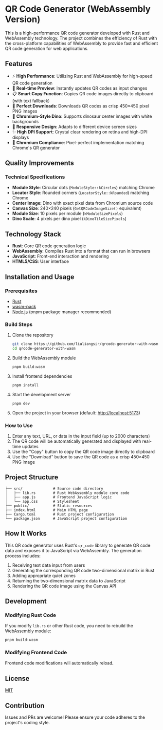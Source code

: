 # QR Code Generator (WebAssembly Version)

This is a high-performance QR code generator developed with Rust and WebAssembly technology. The project combines the efficiency of Rust with the cross-platform capabilities of WebAssembly to provide fast and efficient QR code generation for web applications.

## Features

- ⚡️ **High Performance**: Utilizing Rust and WebAssembly for high-speed QR code generation
- 🔄 **Real-time Preview**: Instantly updates QR codes as input changes
- 📋 **Smart Copy Function**: Copies QR code images directly to clipboard (with text fallback)
- 💾 **Perfect Downloads**: Downloads QR codes as crisp 450×450 pixel PNG images
- 🦖 **Chromium-Style Dino**: Supports dinosaur center images with white backgrounds
- 📱 **Responsive Design**: Adapts to different device screen sizes
- ✨ **High DPI Support**: Crystal clear rendering on retina and high-DPI displays
- 🎯 **Chromium Compliance**: Pixel-perfect implementation matching Chrome's QR generator

## Quality Improvements

### Technical Specifications

- **Module Style**: Circular dots (`ModuleStyle::kCircles`) matching Chrome
- **Locator Style**: Rounded corners (`LocatorStyle::kRounded`) matching Chrome
- **Center Image**: Dino with exact pixel data from Chromium source code
- **Canvas Size**: 240×240 pixels (`GetQRCodeImageSize()` equivalent)
- **Module Size**: 10 pixels per module (`kModuleSizePixels`)
- **Dino Scale**: 4 pixels per dino pixel (`kDinoTileSizePixels`)

## Technology Stack

- **Rust**: Core QR code generation logic
- **WebAssembly**: Compiles Rust into a format that can run in browsers
- **JavaScript**: Front-end interaction and rendering
- **HTML5/CSS**: User interface

## Installation and Usage

### Prerequisites

- [Rust](https://www.rust-lang.org/tools/install)
- [wasm-pack](https://rustwasm.github.io/wasm-pack/installer/)
- [Node.js](https://nodejs.org/) (pnpm package manager recommended)

### Build Steps

1. Clone the repository

   ```bash
   git clone https://github.com/liuliangsir/qrcode-generator-with-wasm.git
   cd qrcode-generator-with-wasm
   ```

2. Build the WebAssembly module

   ```bash
   pnpm build:wasm
   ```

3. Install frontend dependencies

   ```bash
   pnpm install
   ```

4. Start the development server

   ```bash
   pnpm dev
   ```

5. Open the project in your browser (default: <http://localhost:5173>)

### How to Use

1. Enter any text, URL, or data in the input field (up to 2000 characters)
2. The QR code will be automatically generated and displayed with real-time updates
3. Use the "Copy" button to copy the QR code image directly to clipboard
4. Use the "Download" button to save the QR code as a crisp 450×450 PNG image

## Project Structure

```text
├── src/              # Source code directory
│   ├── lib.rs        # Rust WebAssembly module core code
│   ├── app.js        # Frontend JavaScript logic
│   └── app.css       # Stylesheet
├── public/           # Static resources
├── index.html        # Main HTML page
├── Cargo.toml        # Rust project configuration
└── package.json      # JavaScript project configuration
```

## How It Works

This QR code generator uses Rust's `qr_code` library to generate QR code data and exposes it to JavaScript via WebAssembly. The generation process includes:

1. Receiving text data input from users
2. Generating the corresponding QR code two-dimensional matrix in Rust
3. Adding appropriate quiet zones
4. Returning the two-dimensional matrix data to JavaScript
5. Rendering the QR code image using the Canvas API

## Development

### Modifying Rust Code

If you modify `lib.rs` or other Rust code, you need to rebuild the WebAssembly module:

```bash
pnpm build:wasm
```

### Modifying Frontend Code

Frontend code modifications will automatically reload.

## License

[MIT](LICENSE)

## Contribution

Issues and PRs are welcome! Please ensure your code adheres to the project's coding style.
